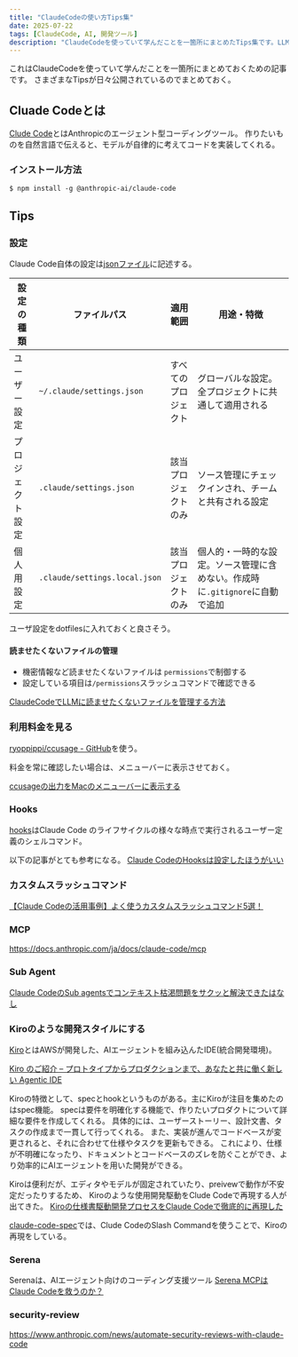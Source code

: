 ```yaml
---
title: "ClaudeCodeの使い方Tips集"
date: 2025-07-22
tags: [ClaudeCode, AI, 開発ツール]
description: "ClaudeCodeを使っていて学んだことを一箇所にまとめたTips集です。LLMに読ませたくないファイル管理や利用料金確認など実用的な情報をまとめています。"
---
```


これはClaudeCodeを使っていて学んだことを一箇所にまとめておくための記事です。
さまざまなTipsが日々公開されているのでまとめておく。

## Cluade Codeとは

[Clude Code](https://docs.anthropic.com/ja/docs/claude-code/overview)とはAnthropicのエージェント型コーディングツール。
作りたいものを自然言語で伝えると、モデルが自律的に考えてコードを実装してくれる。

### インストール方法

```
$ npm install -g @anthropic-ai/claude-code
```



## Tips

### 設定

Claude Code自体の設定は[jsonファイル](https://docs.anthropic.com/ja/docs/claude-code/settings)に記述する。


| 設定の種類       | ファイルパス                          | 適用範囲           | 用途・特徴                                                                 |
|------------------|----------------------------------------|--------------------|------------------------------------------------------------------------------|
| ユーザー設定     | `~/.claude/settings.json`              | すべてのプロジェクト | グローバルな設定。全プロジェクトに共通して適用される                         |
| プロジェクト設定 | `.claude/settings.json`                | 該当プロジェクトのみ | ソース管理にチェックインされ、チームと共有される設定                         |
| 個人用設定       | `.claude/settings.local.json`          | 該当プロジェクトのみ | 個人的・一時的な設定。ソース管理に含めない。作成時に`.gitignore`に自動で追加 |


ユーザ設定をdotfilesに入れておくと良さそう。

#### 読ませたくないファイルの管理

- 機密情報など読ませたくないファイルは `permissions`で制御する
- 設定している項目は`/permissions`スラッシュコマンドで確認できる

[ClaudeCodeでLLMに読ませたくないファイルを管理する方法](https://izanami.dev/post/d6f25eec-71aa-4746-8c0d-80c67a1459be)


### 利用料金を見る

[ryoppippi/ccusage - GitHub](https://github.com/ryoppippi/ccusage)を使う。

料金を常に確認したい場合は、メニューバーに表示させておく。

[ccusageの出力をMacのメニューバーに表示する](https://zenn.dev/todesking/articles/ccusage-in-mac-menu-bar)

### Hooks

[hooks](https://docs.anthropic.com/ja/docs/claude-code/hooks-guide)はClaude Code のライフサイクルの様々な時点で実行されるユーザー定義のシェルコマンド。

以下の記事がとても参考になる。
[Claude CodeのHooksは設定したほうがいい](https://syu-m-5151.hatenablog.com/entry/2025/07/14/105812)


### カスタムスラッシュコマンド

[【Claude Codeの活用事例】よく使うカスタムスラッシュコマンド5選！](https://tech.findy.co.jp/entry/2025/07/23/070000)



### MCP
https://docs.anthropic.com/ja/docs/claude-code/mcp


### Sub Agent

[Claude CodeのSub agentsでコンテキスト枯渇問題をサクッと解決できたはなし](https://zenn.dev/tacoms/articles/552140c84aaefa)


### Kiroのような開発スタイルにする

[Kiro](https://kiro.dev/)とはAWSが開発した、AIエージェントを組み込んたIDE(統合開発環境)。

[Kiro のご紹介 – プロトタイプからプロダクションまで、あなたと共に働く新しい Agentic IDE](https://aws.amazon.com/jp/blogs/news/introducing-kiro/)

Kiroの特徴として、specとhookというものがある。主にKiroが注目を集めたのはspec機能。
specは要件を明確化する機能で、作りたいプロダクトについて詳細な要件を作成してくれる。
具体的には、ユーザーストーリー、設計文書、タスクの作成まで一貫して行ってくれる。
また、実装が進んでコードベースが変更されると、それに合わせて仕様やタスクを更新もできる。
これにより、仕様が不明確になったり、ドキュメントとコードベースのズレを防ぐことができ、より効率的にAIエージェントを用いた開発ができる。

Kiroは便利だが、エディタやモデルが固定されていたり、preivewで動作が不安定だったりするため、
Kiroのような使用開発駆動をClude Codeで再現する人が出てきた。
[Kiroの仕様書駆動開発プロセスをClaude Codeで徹底的に再現した](https://zenn.dev/gotalab/articles/3db0621ce3d6d2)

[claude-code-spec](https://github.com/gotalab/claude-code-spec)では、Clude CodeのSlash Commandを使うことで、Kiroの再現をしている。

### Serena
Serenaは、AIエージェント向けのコーディング支援ツール
[Serena MCPはClaude Codeを救うのか？](https://blog.lai.so/serena/)



### security-review
https://www.anthropic.com/news/automate-security-reviews-with-claude-code